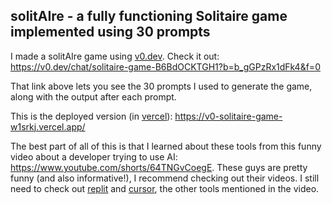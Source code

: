 ## solitAIre - a fully functioning Solitaire game implemented using 30 prompts

I made a solitAIre game using [v0.dev](https://v0.dev/). Check it out: <https://v0.dev/chat/solitaire-game-B6BdOCKTGH1?b=b_gGPzRx1dFk4&f=0>

That link above lets you see the 30 prompts I used to generate the game, along with the output after each prompt.

This is the deployed version (in [vercel](https://vercel.com/)): <https://v0-solitaire-game-w1srkj.vercel.app/>

The best part of all of this is that I learned about these tools from this funny video about a developer trying to use AI: <https://www.youtube.com/shorts/64TNGvCoegE>. These guys are pretty funny (and also informative!), I recommend checking out their videos. I still need to check out [replit](https://replit.com) and [cursor](https://www.cursor.com), the other tools mentioned in the video.
